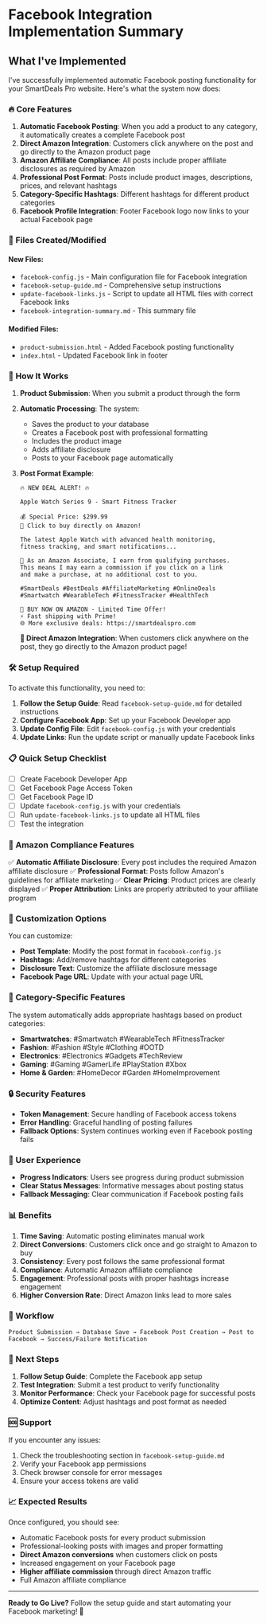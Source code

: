 # Facebook Integration Implementation Summary

## What I've Implemented

I've successfully implemented automatic Facebook posting functionality for your SmartDeals Pro website. Here's what the system now does:

### 🔥 Core Features

1. **Automatic Facebook Posting**: When you add a product to any category, it automatically creates a complete Facebook post
2. **Direct Amazon Integration**: Customers click anywhere on the post and go directly to the Amazon product page
3. **Amazon Affiliate Compliance**: All posts include proper affiliate disclosures as required by Amazon
4. **Professional Post Format**: Posts include product images, descriptions, prices, and relevant hashtags
5. **Category-Specific Hashtags**: Different hashtags for different product categories
6. **Facebook Profile Integration**: Footer Facebook logo now links to your actual Facebook page

### 📁 Files Created/Modified

#### New Files:
- `facebook-config.js` - Main configuration file for Facebook integration
- `facebook-setup-guide.md` - Comprehensive setup instructions
- `update-facebook-links.js` - Script to update all HTML files with correct Facebook links
- `facebook-integration-summary.md` - This summary file

#### Modified Files:
- `product-submission.html` - Added Facebook posting functionality
- `index.html` - Updated Facebook link in footer

### 🚀 How It Works

1. **Product Submission**: When you submit a product through the form
2. **Automatic Processing**: The system:
   - Saves the product to your database
   - Creates a Facebook post with professional formatting
   - Includes the product image
   - Adds affiliate disclosure
   - Posts to your Facebook page automatically

3. **Post Format Example**:
   ```
   🔥 NEW DEAL ALERT! 🔥

   Apple Watch Series 9 - Smart Fitness Tracker

   💰 Special Price: $299.99
   🚀 Click to buy directly on Amazon!

   The latest Apple Watch with advanced health monitoring,
   fitness tracking, and smart notifications...

   📝 As an Amazon Associate, I earn from qualifying purchases.
   This means I may earn a commission if you click on a link
   and make a purchase, at no additional cost to you.

   #SmartDeals #BestDeals #AffiliateMarketing #OnlineDeals
   #Smartwatch #WearableTech #FitnessTracker #HealthTech

   🛒 BUY NOW ON AMAZON - Limited Time Offer!
   ⚡ Fast shipping with Prime!
   🌐 More exclusive deals: https://smartdealspro.com
   ```

   **🎯 Direct Amazon Integration**: When customers click anywhere on the post, they go directly to the Amazon product page!

### 🛠️ Setup Required

To activate this functionality, you need to:

1. **Follow the Setup Guide**: Read `facebook-setup-guide.md` for detailed instructions
2. **Configure Facebook App**: Set up your Facebook Developer app
3. **Update Config File**: Edit `facebook-config.js` with your credentials
4. **Update Links**: Run the update script or manually update Facebook links

### 📋 Quick Setup Checklist

- [ ] Create Facebook Developer App
- [ ] Get Facebook Page Access Token
- [ ] Get Facebook Page ID
- [ ] Update `facebook-config.js` with your credentials
- [ ] Run `update-facebook-links.js` to update all HTML files
- [ ] Test the integration

### 🎯 Amazon Compliance Features

✅ **Automatic Affiliate Disclosure**: Every post includes the required Amazon affiliate disclosure
✅ **Professional Format**: Posts follow Amazon's guidelines for affiliate marketing
✅ **Clear Pricing**: Product prices are clearly displayed
✅ **Proper Attribution**: Links are properly attributed to your affiliate program

### 🔧 Customization Options

You can customize:
- **Post Template**: Modify the post format in `facebook-config.js`
- **Hashtags**: Add/remove hashtags for different categories
- **Disclosure Text**: Customize the affiliate disclosure message
- **Facebook Page URL**: Update with your actual page URL

### 📱 Category-Specific Features

The system automatically adds appropriate hashtags based on product categories:

- **Smartwatches**: #Smartwatch #WearableTech #FitnessTracker
- **Fashion**: #Fashion #Style #Clothing #OOTD
- **Electronics**: #Electronics #Gadgets #TechReview
- **Gaming**: #Gaming #GamerLife #PlayStation #Xbox
- **Home & Garden**: #HomeDecor #Garden #HomeImprovement

### 🔒 Security Features

- **Token Management**: Secure handling of Facebook access tokens
- **Error Handling**: Graceful handling of posting failures
- **Fallback Options**: System continues working even if Facebook posting fails

### 🎨 User Experience

- **Progress Indicators**: Users see progress during product submission
- **Clear Status Messages**: Informative messages about posting status
- **Fallback Messaging**: Clear communication if Facebook posting fails

### 📊 Benefits

1. **Time Saving**: Automatic posting eliminates manual work
2. **Direct Conversions**: Customers click once and go straight to Amazon to buy
3. **Consistency**: Every post follows the same professional format
4. **Compliance**: Automatic Amazon affiliate compliance
5. **Engagement**: Professional posts with proper hashtags increase engagement
6. **Higher Conversion Rate**: Direct Amazon links lead to more sales

### 🔄 Workflow

```
Product Submission → Database Save → Facebook Post Creation → Post to Facebook → Success/Failure Notification
```

### 🎯 Next Steps

1. **Follow Setup Guide**: Complete the Facebook app setup
2. **Test Integration**: Submit a test product to verify functionality
3. **Monitor Performance**: Check your Facebook page for successful posts
4. **Optimize Content**: Adjust hashtags and post format as needed

### 🆘 Support

If you encounter any issues:
1. Check the troubleshooting section in `facebook-setup-guide.md`
2. Verify your Facebook app permissions
3. Check browser console for error messages
4. Ensure your access tokens are valid

### 📈 Expected Results

Once configured, you should see:
- Automatic Facebook posts for every product submission
- Professional-looking posts with images and proper formatting
- **Direct Amazon conversions** when customers click on posts
- Increased engagement on your Facebook page
- **Higher affiliate commission** through direct Amazon traffic
- Full Amazon affiliate compliance

---

**Ready to Go Live?** Follow the setup guide and start automating your Facebook marketing! 🚀
